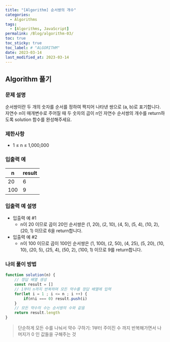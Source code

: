 ```yaml
---
title: "[Algorithm] 순서쌍의 개수"
categories:
  - Algorithms
tags:
  - [Algorithms, JavaScript]
permalink: /Blog/algorithm-03/
toc: true
toc_sticky: true
toc_label: # "ALGORITHM"
date: 2023-03-14
last_modified_at: 2023-03-14
---
```


## Algorithm 풀기

### 문제 설명

순서쌍이란 두 개의 숫자를 순서를 정하여 짝지어 나타낸 쌍으로 (a, b)로 표기합니다.
자연수 n이 매개변수로 주어질 때 두 숫자의 곱이 n인 자연수 순서쌍의 개수를 return하도록 solution 함수를 완성해주세요.

### 제한사항

- 1 ≤ n ≤ 1,000,000

### 입출력 예

| n   | result |
| --- | ------ |
| 20  | 6      |
| 100 | 9      |

### 입출력 예 설명

- 입출력 예 #1
  - n이 20 이므로 곱이 20인 순서쌍은 (1, 20), (2, 10), (4, 5), (5, 4), (10, 2), (20, 1) 이므로 6을 return합니다.
- 입출력 예 #2
  - n이 100 이므로 곱이 100인 순서쌍은 (1, 100), (2, 50), (4, 25), (5, 20), (10, 10), (20, 5), (25, 4), (50, 2), (100, 1) 이므로 9를 return합니다.

### 나의 풀이 방법

```js
function solution(n) {
    // 정답 배열 생성
    const result = []
    // 1부터 n까지 반복하며 모든 약수를 정답 배열에 입력
    for(let i = 1 ; i <= n ; i ++) {
        if(n%i === 0) result.push(i)
    }
    // 모든 약수의 수는 순서쌍의 수와 같음
    return result.length
}
```

> 단순하게 모든 수를 나눠서 약수 구하기: 1부터 주이진 수 까지 반복해가면서 나머지가 0 인 값들을 구해주는 것 


